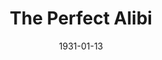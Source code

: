 ---
title: The Perfect Alibi
date: 1931-01-13
opening_date: 1931-01-13
closing_date:
layout: productions
playbill:
Theatre: Theatre Jacksonville
cast:
- Burton Barrs: Edward Pontifex Carter
- Carl Cesery: Jimmy Ludgrove
- Charleston Kennedy: Thomas Adams
- Eugene LeaMond: Edward Laverick
- Olive Rosenquist: Susan Cunningham
- Sara Clark: Jane West
- Isaac Peiser: Richard Mallet
- John H. Spence: Arthur Ludgrove
- Major Fothergill: Fred G. Pumpelly
- '''Sergeant'' Joseph Mallet': Vernon L. Borum
- Mrs. Fulverton-Fane: Zide F. Broward
crew:
- Director: Frank F. Kells
- Props:
  - Fay Beckett
  - Marguerite Chiasson
---